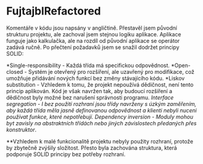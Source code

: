 # FujtajblRefactored


Komentáře v kódu jsou napsány v angličtině. 
Přestavěl jsem původní strukturu projektu, ale zachoval jsem stejnou logiku aplikace. 
Aplikace funguje jako kalkulačka, ale na rozdíl od původní aplikace se operátor zadává ručně. 
Po přečtení požadavků jsem se snažil dodržet principy SOLID:

*Single-responsibility - Každá třída má specifickou odpovědnost.
*Open-closed - Systém je otevřený pro rozšíření, ale uzavřený pro modifikace, což umožňuje přidávání nových funkcí bez změny stávajícího kódu.
*Liskov substitution - Vzhledem k tomu, že projekt nepoužívá dědičnost, není tento princip aplikován. Kód je však navržen tak, aby budoucí rozšíření a dědičnost byly možné bez narušení správnosti programu.
*Interface segregation - I bez použití rozhraní jsou třídy navrženy s úzkým zaměřením, aby každá třída měla jasně definovanou odpovědnost a klienti nebyli nuceni používat funkce, které nepotřebují.
*Dependency inversion - Moduly mohou byt zavisly na abstraktních třídách nebo jiných závislostech předaných přes konstruktor**.


**Vzhledem k malé funkcionalitě projektu nebyly použity rozhraní, protože by zbytečně zvýšily složitost. Přesto byla zachována struktura, která podporuje SOLID principy bez potřeby rozhraní.
